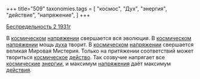 +++
title="509"
taxonomies.tags = [
 "космос",
 "Дух",
 "энергия",
 "действие",
 "напряжение",
]
+++

[Беспредельность 2 1931г](/agni/1931)

В [космическом](/tags/космос) [напряжении](/tags/напряжение) свершается вся эволюция. В [космическом](/tags/космос) [напряжении](/tags/напряжение) мощь [духа](/tags/Дух) творит. В [космическом](/tags/космос) [напряжении](/tags/напряжение) свершается великая Мировая Мистерия. Только на притяжении соответствий может твориться [космическое](/tags/космос) [действо](/tags/действие). Так созвучие напрягает все [космические](/tags/космос) [энергии](/tags/энергия), и максимум [напряжения](/tags/напряжение) даёт максимум [действия](/tags/действие).   

